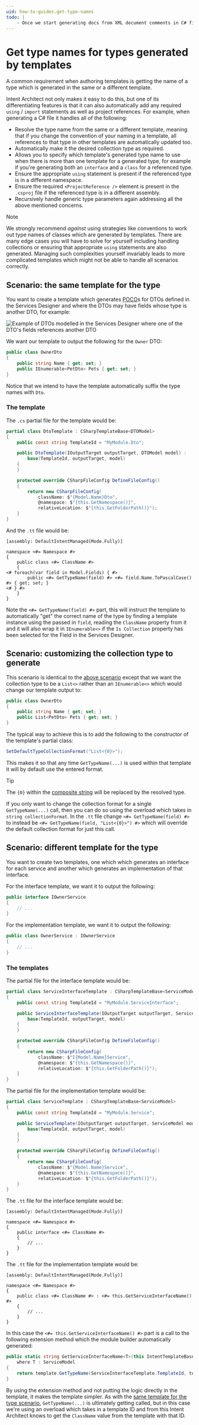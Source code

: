 ```yaml
---
uid: how-to-guides.get-type-names
todo: |
    - Once we start generating docs from XML document comments in C# files, where applicable below we should hyperlink directly to the methods.
---
```

# Get type names for types generated by templates

A common requirement when authoring templates is getting the name of a type which is generated in the same or a different template.

Intent Architect not only makes it easy to do this, but one of its differentiating features is that it can also automatically add any required `using` / `import` statements as well as project references. For example, when generating a C# file it handles all of the following:

- Resolve the type name from the same or a different template, meaning that if you change the convention of your naming in a template, all references to that type in other templates are automatically updated too.
- Automatically make it the desired collection type as required.
- Allows you to specify which template's generated type name to use when there is more than one template for a generated type, for example if you're generating both an `interface` and a `class` for a referenced type.
- Ensure the appropriate `using` statement is present if the referenced type is in a different namespace.
- Ensure the required `<ProjectReference />` element is present in the `.csproj` file if the referenced type is in a different assembly.
- Recursively handle generic type parameters again addressing all the above mentioned concerns.

> [!NOTE]
>
> We strongly recommend _against_ using strategies like conventions to work out type names of classes which are generated by templates. There are many edge cases you will have to solve for yourself including handling collections or ensuring that appropriate `using` statements are also generated. Managing such complexities yourself invariably leads to more complicated templates which might not be able to handle all scenarios correctly.

## Scenario: the same template for the type

You want to create a template which generates [POCO](https://en.wikipedia.org/wiki/Plain_old_CLR_object)s for DTOs defined in the Services Designer and where the DTOs may have fields whose type is another DTO, for example:

![Example of DTOs modelled in the Services Designer where one of the DTO's fields references another DTO](images/dtos.png)

We want our template to output the following for the `Owner` DTO:

```csharp
public class OwnerDto
{
    public string Name { get; set; }
    public IEnumerable<PetDto> Pets { get; set; }
}
```

Notice that we intend to have the template automatically suffix the type names with `Dto`.

### The template

The `.cs` partial file for the template would be:

```csharp
partial class DtoTemplate : CSharpTemplateBase<DTOModel>
{
    public const string TemplateId = "MyModule.Dto";

    public DtoTemplate(IOutputTarget outputTarget, DTOModel model) :
        base(TemplateId, outputTarget, model)
    {
    }

    protected override CSharpFileConfig DefineFileConfig()
    {
        return new CSharpFileConfig(
            className: $"{Model.Name}Dto",
            @namespace: $"{this.GetNamespace()}",
            relativeLocation: $"{this.GetFolderPath()}");
    }
}
```

And the `.tt` file would be:

```text
[assembly: DefaultIntentManaged(Mode.Fully)]

namespace <#= Namespace #>
{
    public class <#= ClassName #>
    {
<# foreach(var field in Model.Fields) { #>
        public <#= GetTypeName(field) #> <#= field.Name.ToPascalCase() #> { get; set; }
<# } #>
    }
}
```

Note the `<#= GetTypeName(field) #>` part, this will instruct the template to automatically "get" the correct name of the type by finding a template instance using the passed in `field`, reading the `ClassName` property from it and it will also wrap it in `IEnumerable<>` if the `Is Collection` property has been selected for the Field in the Services Designer.

## Scenario: customizing the collection type to generate

This scenario is identical to the [above scenario](#scenario-the-same-template-for-the-type) except that we want the collection type to be a `List<>` rather than an `IEnumerable<>` which would change our template output to:

```csharp
public class OwnerDto
{
    public string Name { get; set; }
    public List<PetDto> Pets { get; set; }
}
```

The typical way to achieve this is to add the following to the constructor of the template's partial class:

```csharp
SetDefaultTypeCollectionFormat("List<{0}>");
```

This makes it so that any time `GetTypeName(...)` is used within that template it will by default use the entered format.

> [!TIP]
>
> The `{0}` within the [composite string](https://docs.microsoft.com/dotnet/standard/base-types/composite-formatting) will be replaced by the resolved type.

If you only want to change the collection format for a single `GetTypeName(...)` call, then you can do so using the overload which takes in `string collectionFormat`. In the `.tt` file change `<#= GetTypeName(field) #>` to instead be `<#= GetTypeName(field, "List<{0}>") #>` which will override the default collection format for just this call.

## Scenario: different template for the type

You want to create two templates, one which which generates an interface for each service and another which generates an implementation of that interface.

For the interface template, we want it to output the following:

```csharp
public interface IOwnerService
{
    // ...
}
```

For the implementation template, we want it to output the following:

```csharp
public class OwnerService : IOwnerService
{
    // ...
}
```

### The templates

The partial file for the interface template would be:

```csharp
partial class ServiceInterfaceTemplate : CSharpTemplateBase<ServiceModel>
{
    public const string TemplateId = "MyModule.ServiceInterface";

    public ServiceInterfaceTemplate(IOutputTarget outputTarget, ServiceModel model) :
        base(TemplateId, outputTarget, model)
    {
    }

    protected override CSharpFileConfig DefineFileConfig()
    {
        return new CSharpFileConfig(
            className: $"I{Model.Name}Service",
            @namespace: $"{this.GetNamespace()}",
            relativeLocation: $"{this.GetFolderPath()}");
    }
}
```

The partial file for the implementation template would be:

```csharp
partial class ServiceTemplate : CSharpTemplateBase<ServiceModel>
{
    public const string TemplateId = "MyModule.Service";

    public ServiceTemplate(IOutputTarget outputTarget, ServiceModel model) :
        base(TemplateId, outputTarget, model)
    {
    }

    protected override CSharpFileConfig DefineFileConfig()
    {
        return new CSharpFileConfig(
            className: $"{Model.Name}Service",
            @namespace: $"{this.GetNamespace()}",
            relativeLocation: $"{this.GetFolderPath()}");
    }
}
```

The `.tt` file for the interface template would be:

```text
[assembly: DefaultIntentManaged(Mode.Fully)]

namespace <#= Namespace #>
{
    public interface <#= ClassName #>
    {
        // ...
    }
}
```

The `.tt` file for the implementation template would be:

```text
[assembly: DefaultIntentManaged(Mode.Fully)]

namespace <#= Namespace #>
{
    public class <#= ClassName #> : <#= this.GetServiceInterfaceName() #>
    {
        // ...
    }
}
```

In this case the `<#= this.GetServiceInterfaceName() #>` part is a call to the following extension method which the module builder automatically generated:

```csharp
public static string GetServiceInterfaceName<T>(this IntentTemplateBase<T> template)
    where T : ServiceModel
{
    return template.GetTypeName(ServiceInterfaceTemplate.TemplateId, template.Model);
}
```

By using the extension method and not putting the logic directly in the template, it makes the template simpler. As with the [same template for the type scenario](#scenario-the-same-template-for-the-type), `GetTypeName(...)` is ultimately getting called, but in this case we're using an overload which takes in a template ID and from this Intent Architect knows to get the `ClassName` value from the template with that ID.
